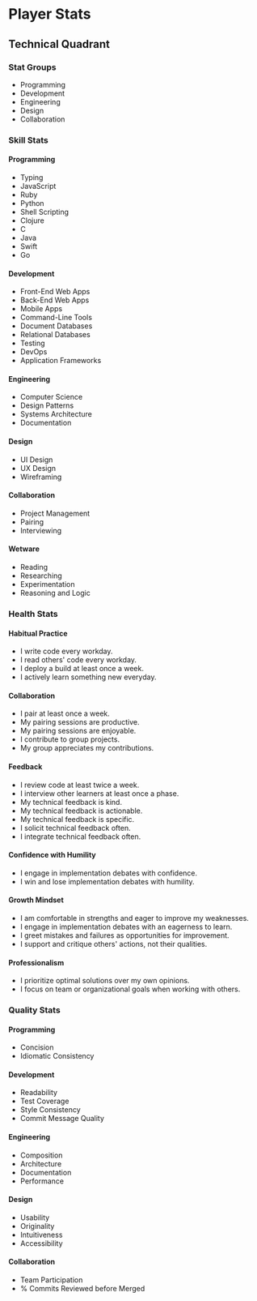 # Player Stats

## Technical Quadrant

### Stat Groups

- Programming
- Development
- Engineering
- Design
- Collaboration

### Skill Stats

#### Programming
- Typing
- JavaScript
- Ruby
- Python
- Shell Scripting
- Clojure
- C
- Java
- Swift
- Go

#### Development
- Front-End Web Apps
- Back-End Web Apps
- Mobile Apps
- Command-Line Tools
- Document Databases
- Relational Databases
- Testing
- DevOps
- Application Frameworks

#### Engineering
- Computer Science
- Design Patterns
- Systems Architecture
- Documentation

#### Design
- UI Design
- UX Design
- Wireframing

#### Collaboration
- Project Management
- Pairing
- Interviewing

#### Wetware
- Reading
- Researching
- Experimentation
- Reasoning and Logic

### Health Stats

#### Habitual Practice
- I write code every workday.
- I read others' code every workday.
- I deploy a build at least once a week.
- I actively learn something new everyday.

#### Collaboration
- I pair at least once a week.
- My pairing sessions are productive.
- My pairing sessions are enjoyable.
- I contribute to group projects.
- My group appreciates my contributions.

#### Feedback
- I review code at least twice a week.
- I interview other learners at least once a phase.
- My technical feedback is kind.
- My technical feedback is actionable.
- My technical feedback is specific.
- I solicit technical feedback often.
- I integrate technical feedback often.

#### Confidence with Humility
- I engage in implementation debates with confidence.
- I win and lose implementation debates with humility.

#### Growth Mindset
- I am comfortable in strengths and eager to improve my weaknesses.
- I engage in implementation debates with an eagerness to learn.
- I greet mistakes and failures as opportunities for improvement.
- I support and critique others' actions, not their qualities.

#### Professionalism
- I prioritize optimal solutions over my own opinions.
- I focus on team or organizational goals when working with others.

### Quality Stats

#### Programming
- Concision
- Idiomatic Consistency

#### Development
- Readability
- Test Coverage
- Style Consistency
- Commit Message Quality

#### Engineering
- Composition
- Architecture
- Documentation
- Performance

#### Design
- Usability
- Originality
- Intuitiveness
- Accessibility

#### Collaboration
- Team Participation
- % Commits Reviewed before Merged

